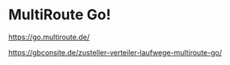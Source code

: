 # MultiRoute Go!

https://go.multiroute.de/

https://gbconsite.de/zusteller-verteiler-laufwege-multiroute-go/
